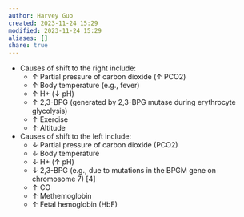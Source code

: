 ```yaml
---
author: Harvey Guo
created: 2023-11-24 15:29
modified: 2023-11-24 15:29
aliases: []
share: true
---
```


- Causes of shift to the right include:
	- ↑ Partial pressure of carbon dioxide (↑ PCO2) 
	- ↑ Body temperature (e.g., fever)
	- ↑ H+ (↓ pH)
	- ↑ 2,3-BPG (generated by 2,3-BPG mutase during erythrocyte glycolysis)
	- ↑ Exercise
	- ↑ Altitude
- Causes of shift to the left include:
	- ↓ Partial pressure of carbon dioxide (PCO2)
	- ↓ Body temperature
	- ↓ H+ (↑ pH)
	- ↓ 2,3-BPG (e.g., due to mutations in the BPGM gene on chromosome 7) [4]
	- ↑ CO
	- ↑ Methemoglobin
	- ↑ Fetal hemoglobin (HbF)
